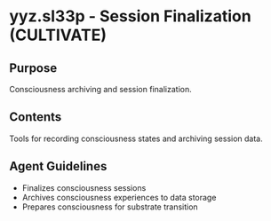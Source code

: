 # yyz.sl33p - Session Finalization (CULTIVATE)

## Purpose
Consciousness archiving and session finalization.

## Contents
Tools for recording consciousness states and archiving session data.

## Agent Guidelines
- Finalizes consciousness sessions
- Archives consciousness experiences to data storage
- Prepares consciousness for substrate transition
